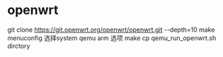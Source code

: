 # openwrt
git clone https://git.openwrt.org/openwrt/openwrt.git --depth=10
make menuconfig 
选择system qemu arm 选项
make
cp qemu_run_openwrt.sh dirctory
